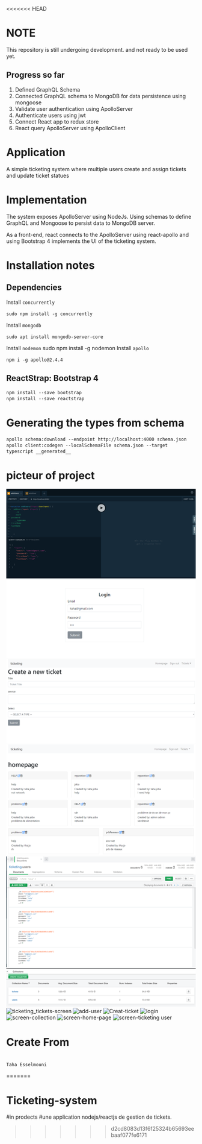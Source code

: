 <<<<<<< HEAD
# NOTE
This repository is still undergoing development. and not ready to be used yet.
## Progress so far
1) Defined GraphQL Schema
2) Connected GraphQL schema to MongoDB for data persistence using mongoose
3) Validate user authentication using ApolloServer
4) Authenticate users using jwt
5) Connect React app to redux store
6) React query ApolloServer using ApolloClient

# Application
A simple ticketing system where multiple users create and assign tickets and update ticket statues

# Implementation
The system exposes ApolloServer using NodeJs. Using schemas to define GraphQL and Mongoose to persist data to MongoDB server.

As a front-end, react connects to the ApolloServer using react-apollo and using Bootstrap 4 implements the UI of the ticketing system.


# Installation notes
## Dependencies
Install `concurrently`
        
    sudo npm install -g concurrently
Install `mongodb`
        
    sudo apt install mongodb-server-core

Install `nodemon`
    sudo npm install -g nodemon
Install `apollo`

    npm i -g apollo@2.4.4
## ReactStrap: Bootstrap 4
    npm install --save bootstrap
    npm install --save reactstrap

# Generating the types from schema
    apollo schema:download --endpoint http://localhost:4000 schema.json    
    apollo client:codegen --localSchemaFile schema.json --target typescript __generated__

# picteur of project
![add-user.png](./screen-shot/add-user.png)
![login.png](./screen-shot/login.png)
![creat-ticket](./screen-shot/Creat-ticket.png)
![screen-home-page](./screen-shot/screen-home-page.png)
![screen-ticket-user](./screen-shot/screen-ticketing.user.png)
![screen-collection](./screen-shot/screen-collection.png)
![ticketing_tickets-screen](https://user-images.githubusercontent.com/44399342/119634862-0b64b880-be0b-11eb-876d-a166602dc443.png)
![add-user](https://user-images.githubusercontent.com/44399342/119634865-0bfd4f00-be0b-11eb-81c0-1d7c35e32ef9.png)
![Creat-ticket](https://user-images.githubusercontent.com/44399342/119634866-0c95e580-be0b-11eb-9f45-566d9742c2be.png)
![login](https://user-images.githubusercontent.com/44399342/119634867-0c95e580-be0b-11eb-83d0-1e60a2fed92c.png)
![screen-collection](https://user-images.githubusercontent.com/44399342/119634869-0d2e7c00-be0b-11eb-85cc-95aa2179cab8.png)
![screen-home-page](https://user-images.githubusercontent.com/44399342/119634871-0dc71280-be0b-11eb-86f7-4d15de5d5d3a.png)
![screen-ticketing user](https://user-images.githubusercontent.com/44399342/119634874-0e5fa900-be0b-11eb-95a0-d52809daa8b2.png)
# Create From 
                                                                           Taha Esselmouni
=======
# Ticketing-system
#in prodects
#une application nodejs/reactjs de gestion de tickets.
>>>>>>> d2cd8083d13f6f25324b65693eebaaf077fe6171
